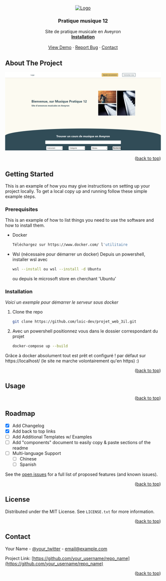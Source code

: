<a name="readme-top"></a>

<!-- PROJECT LOGO -->
<br />
<div align="center">
  <a href="https://github.com/othneildrew/Best-README-Template">
    <img src="images/logo.png" alt="Logo" width="80" height="80">
  </a>

  <h3 align="center">Pratique musique 12</h3>

  <p align="center">
    Site de pratique musicale en Aveyron
    <br />
    <a href="#getting-started"><strong>Installation</strong></a>
    <br />
    <br />
    <a href="https://github.com/othneildrew/Best-README-Template">View Demo</a>
    ·
    <a href="roadmap">Report Bug</a>
    ·
    <a href="#contact">Contact</a>
  </p>
</div>

<!-- ABOUT THE PROJECT -->
## About The Project

[![Product Name Screen Shot][product-screenshot]](https://example.com)

<p align="right">(<a href="#readme-top">back to top</a>)</p>

<!-- GETTING STARTED -->
## Getting Started

This is an example of how you may give instructions on setting up your project locally.
To get a local copy up and running follow these simple example steps.

### Prerequisites

This is an example of how to list things you need to use the software and how to install them.
* Docker
  ```sh
  Téléchargez sur https://www.docker.com/ l'utilitaire
  ```

* Wsl (nécessaire pour démarrer un docker)
   Depuis un powershell, installer wsl avec 
   ```sh
   wsl --install ou wsl --install -d Ubuntu
   ```
   ou depuis le microsoft store en cherchant 'Ubuntu'

### Installation

_Voici un exemple pour démarrer le serveur sous docker_

1. Clone the repo
   ```sh
   git clone https://github.com/loic-dev/projet_web_3il.git
   ```

2. Avec un powershell positionnez vous dans le dossier correspondant du projet
   ```sh
   docker-compose up --build
   ```

Grâce à docker absolument tout est prêt et configuré ! par défaut sur https://localhost/ (le site ne marche volontairement qu'en https) :)

<p align="right">(<a href="#readme-top">back to top</a>)</p>



<!-- USAGE EXAMPLES -->
## Usage



<p align="right">(<a href="#readme-top">back to top</a>)</p>

<!-- ROADMAP -->
## Roadmap

- [x] Add Changelog
- [x] Add back to top links
- [ ] Add Additional Templates w/ Examples
- [ ] Add "components" document to easily copy & paste sections of the readme
- [ ] Multi-language Support
    - [ ] Chinese
    - [ ] Spanish

See the [open issues](https://github.com/othneildrew/Best-README-Template/issues) for a full list of proposed features (and known issues).

<p align="right">(<a href="#readme-top">back to top</a>)</p>


<!-- LICENSE -->
## License

Distributed under the MIT License. See `LICENSE.txt` for more information.

<p align="right">(<a href="#readme-top">back to top</a>)</p>


<!-- CONTACT -->
## Contact

Your Name - [@your_twitter](https://twitter.com/your_username) - email@example.com

Project Link: [https://github.com/your_username/repo_name](https://github.com/your_username/repo_name)

<p align="right">(<a href="#readme-top">back to top</a>)</p>


<!-- MARKDOWN LINKS & IMAGES -->
<!-- https://www.markdownguide.org/basic-syntax/#reference-style-links -->

[product-screenshot]: images_git/screenshot.png

